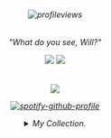 <h6 align="center">

![profileviews](https://komarev.com/ghpvc/?username=6InchesIn&color=red)

<h6 align="center">
"What do you see, Will?"


![](https://files.catbox.moe/msqrln.webp)
![](https://files.catbox.moe/3952hl.webp)


<h6 align="center">

![](https://files.catbox.moe/6e3bj5.gif)

  
[![spotify-github-profile](https://spotify-github-profile.kittinanx.com/api/view?uid=o53itqkavcf4yo4ou5kliv7hd&cover_image=true&theme=novatorem&show_offline=false&background_color=121212&interchange=false&bar_color=a90404&bar_color_cover=false)](https://github.com/kittinan/spotify-github-profile)



<details>
  <summary> My Collection. </summary>

<p align="center">

![](https://files.catbox.moe/o57bkh.png) ![](https://files.catbox.moe/e77ene.jpg) ![](https://files.catbox.moe/8keezu.jpg) ![](https://files.catbox.moe/ym9m5j.jpg) ![](https://files.catbox.moe/rxov09.webp) ![](https://files.catbox.moe/v9hnth.jpg) ![](https://files.catbox.moe/wioxl1.gif) ![](https://files.catbox.moe/uz0t8c.png) ![](https://files.catbox.moe/ip8d4k.webp) ![](https://files.catbox.moe/3f6wlv.webp) ![](https://files.catbox.moe/fkjgmn.jpg) ![](https://files.catbox.moe/u9npr1.gif) ![](https://files.catbox.moe/gtptn9.png) ![](https://files.catbox.moe/12bl7p.png) ![](https://files.catbox.moe/i527en.png) ![](https://files.catbox.moe/n9njlj.png) ![](https://files.catbox.moe/qvsptb.png) ![](https://files.catbox.moe/nw7eu6.jpg) ![](https://files.catbox.moe/qic2oo.png) ![](https://files.catbox.moe/cluug5.jpg) ![](https://files.catbox.moe/j4znad.png) ![](https://files.catbox.moe/h88fxb.png) ![](https://files.catbox.moe/pcnj29.gif) ![](https://files.catbox.moe/ywdkc2.png) ![](https://files.catbox.moe/308yxi.png) ![](https://files.catbox.moe/5r5zuv.gif) ![](https://files.catbox.moe/gokvih.png) ![](https://files.catbox.moe/ia8eiq.jpg) ![](https://files.catbox.moe/zy0nu5.png) ![](https://files.catbox.moe/9wmx5a.png) ![](https://files.catbox.moe/u2erhx.png) ![](https://files.catbox.moe/lfws9w.png) ![](https://files.catbox.moe/d7nf11.png) ![](https://files.catbox.moe/ktycnk.png) ![](https://files.catbox.moe/nxpqut.png) ![](https://files.catbox.moe/ug691v.gif) ![](https://files.catbox.moe/8nhk5f.gif) ![](https://files.catbox.moe/srje2m.png) ![](https://files.catbox.moe/meijl4.png) ![](https://files.catbox.moe/ymjnnp.png) ![](https://files.catbox.moe/607hky.png) ![](https://files.catbox.moe/7okk8s.pnj) ![](https://files.catbox.moe/wagwrk.gif) ![](https://files.catbox.moe/g49uci.png) 

<p align="center">

![](https://files.catbox.moe/z1gpck.webp) ![](https://files.catbox.moe/il8949.webp) ![](https://files.catbox.moe/fgurq6.gif) ![](https://files.catbox.moe/qx3ex1.gif) ![](https://files.catbox.moe/caf2bx.webp) ![](https://files.catbox.moe/14nkbp.webp) ![](https://files.catbox.moe/pqhkiz.gif) ![](https://files.catbox.moe/psva73.gif) ![](https://files.catbox.moe/y7lhn1.webp) ![](https://files.catbox.moe/yod1m9.webp) ![](https://files.catbox.moe/j66npd.webp) 
